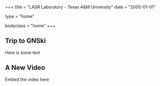+++
title = "LASR Laboratory - Texas A&M University"
date = "2000-01-01"

type = "home"

bodyclass = "home"
+++


## Trip to GNSki

Here is some text

## A New Video

Embed the video here
